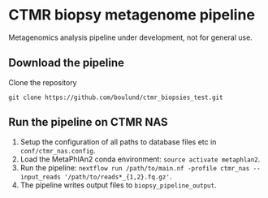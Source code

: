 # CTMR biopsy metagenome pipeline
Metagenomics analysis pipeline under development, not for general use.

## Download the pipeline
Clone the repository

```
git clone https://github.com/boulund/ctmr_biopsies_test.git
```

## Run the pipeline on CTMR NAS
1. Setup the configuration of all paths to database files etc in `conf/ctmr_nas.config`.
2. Load the MetaPhlAn2 conda environment: `source activate metaphlan2`.
3. Run the pipeline: `nextflow run /path/to/main.nf -profile ctmr_nas --input_reads '/path/to/reads*_{1,2}.fq.gz'`.
4. The pipeline writes output files to `biopsy_pipeline_output`.
